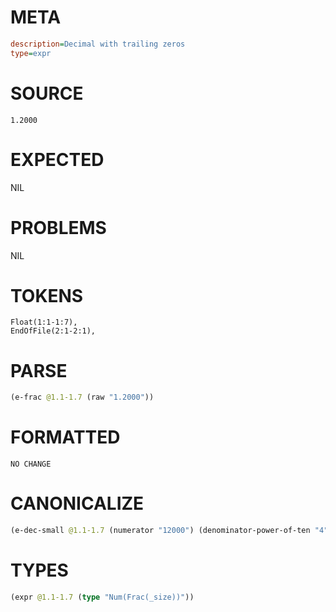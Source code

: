 # META
~~~ini
description=Decimal with trailing zeros
type=expr
~~~
# SOURCE
~~~roc
1.2000
~~~
# EXPECTED
NIL
# PROBLEMS
NIL
# TOKENS
~~~zig
Float(1:1-1:7),
EndOfFile(2:1-2:1),
~~~
# PARSE
~~~clojure
(e-frac @1.1-1.7 (raw "1.2000"))
~~~
# FORMATTED
~~~roc
NO CHANGE
~~~
# CANONICALIZE
~~~clojure
(e-dec-small @1.1-1.7 (numerator "12000") (denominator-power-of-ten "4") (value "1.2"))
~~~
# TYPES
~~~clojure
(expr @1.1-1.7 (type "Num(Frac(_size))"))
~~~
